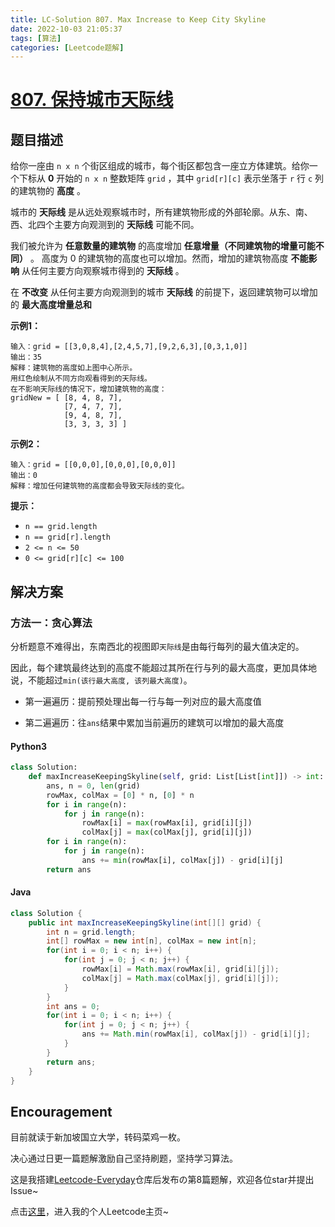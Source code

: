 ```yaml
---
title: LC-Solution 807. Max Increase to Keep City Skyline
date: 2022-10-03 21:05:37
tags: [算法]
categories: [Leetcode题解]
---
```


# [807. 保持城市天际线](https://leetcode.cn/problems/max-increase-to-keep-city-skyline/)

## 题目描述

给你一座由 `n x n` 个街区组成的城市，每个街区都包含一座立方体建筑。给你一个下标从 **0** 开始的 `n x n` 整数矩阵 `grid` ，其中 `grid[r][c]` 表示坐落于 `r` 行 `c` 列的建筑物的 **高度** 。

城市的 **天际线** 是从远处观察城市时，所有建筑物形成的外部轮廓。从东、南、西、北四个主要方向观测到的 **天际线** 可能不同。

我们被允许为 **任意数量的建筑物** 的高度增加 **任意增量（不同建筑物的增量可能不同）** 。 高度为 0 的建筑物的高度也可以增加。然而，增加的建筑物高度 **不能影响** 从任何主要方向观察城市得到的 **天际线** 。

在 **不改变** 从任何主要方向观测到的城市 **天际线** 的前提下，返回建筑物可以增加的 **最大高度增量总和**

**示例1：**

```
输入：grid = [[3,0,8,4],[2,4,5,7],[9,2,6,3],[0,3,1,0]]
输出：35
解释：建筑物的高度如上图中心所示。
用红色绘制从不同方向观看得到的天际线。
在不影响天际线的情况下，增加建筑物的高度：
gridNew = [ [8, 4, 8, 7],
            [7, 4, 7, 7],
            [9, 4, 8, 7],
            [3, 3, 3, 3] ]
```

**示例2：**

```
输入：grid = [[0,0,0],[0,0,0],[0,0,0]]
输出：0
解释：增加任何建筑物的高度都会导致天际线的变化。
```

**提示：**

- `n == grid.length`
- `n == grid[r].length`
- `2 <= n <= 50`
- `0 <= grid[r][c] <= 100`

## 解决方案

### 方法一：贪心算法

分析题意不难得出，东南西北的视图即`天际线`是由每行每列的最大值决定的。

因此，每个建筑最终达到的高度不能超过其所在行与列的最大高度，更加具体地说，不能超过`min(该行最大高度, 该列最大高度)`。

- 第一遍遍历：提前预处理出每一行与每一列对应的最大高度值
  
- 第二遍遍历：往`ans`结果中累加当前遍历的建筑可以增加的最大高度
  

#### Python3

```python
class Solution:
    def maxIncreaseKeepingSkyline(self, grid: List[List[int]]) -> int:
        ans, n = 0, len(grid)
        rowMax, colMax = [0] * n, [0] * n
        for i in range(n):
            for j in range(n):
                rowMax[i] = max(rowMax[i], grid[i][j])
                colMax[j] = max(colMax[j], grid[i][j])
        for i in range(n):
            for j in range(n):
                ans += min(rowMax[i], colMax[j]) - grid[i][j]
        return ans
```

#### Java

```java
class Solution {
    public int maxIncreaseKeepingSkyline(int[][] grid) {
        int n = grid.length;
        int[] rowMax = new int[n], colMax = new int[n];
        for(int i = 0; i < n; i++) {
            for(int j = 0; j < n; j++) {
                rowMax[i] = Math.max(rowMax[i], grid[i][j]);
                colMax[j] = Math.max(colMax[j], grid[i][j]);
            }
        }
        int ans = 0;
        for(int i = 0; i < n; i++) {
            for(int j = 0; j < n; j++) {
                ans += Math.min(rowMax[i], colMax[j]) - grid[i][j];
            }
        }
        return ans;
    }
}
```

## Encouragement

目前就读于新加坡国立大学，转码菜鸡一枚。

决心通过日更一篇题解激励自己坚持刷题，坚持学习算法。

这是我搭建[Leetcode-Everyday](https://github.com/ltyzzzxxx/Leetcode-Everyday)仓库后发布の第8篇题解，欢迎各位star并提出Issue~

点击[这里](https://leetcode.cn/u/ltyzzz/)，进入我的个人Leetcode主页~